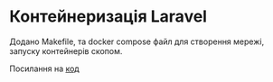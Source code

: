 # Контейнеризація Laravel

Додано Makefile, та docker compose файл для створення мережі, запуску контейнерів скопом.

Посилання на [код](https://github.com/Maxxx00m/docker-laravel/tree/v0.1)